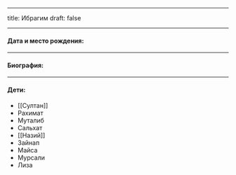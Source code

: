 
---
title: Ибрагим
draft: false

---
#### Дата и место рождения:

---
#### Биография:


---
#### Дети:
- [[Султан]]
- Рахимат
- Муталиб
- Сальхат
- [[Назий]]
- Зайнап
- Майса
- Мурсали
- Лиза
